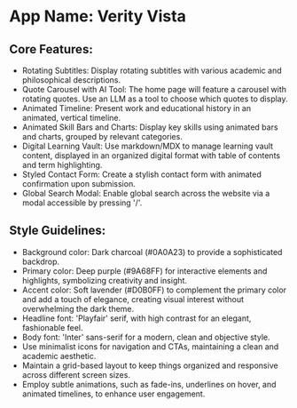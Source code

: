 # **App Name**: Verity Vista

## Core Features:

- Rotating Subtitles: Display rotating subtitles with various academic and philosophical descriptions.
- Quote Carousel with AI Tool: The home page will feature a carousel with rotating quotes. Use an LLM as a tool to choose which quotes to display.
- Animated Timeline: Present work and educational history in an animated, vertical timeline.
- Animated Skill Bars and Charts: Display key skills using animated bars and charts, grouped by relevant categories.
- Digital Learning Vault: Use markdown/MDX to manage learning vault content, displayed in an organized digital format with table of contents and term highlighting.
- Styled Contact Form: Create a stylish contact form with animated confirmation upon submission.
- Global Search Modal: Enable global search across the website via a modal accessible by pressing '/'.

## Style Guidelines:

- Background color: Dark charcoal (#0A0A23) to provide a sophisticated backdrop.
- Primary color: Deep purple (#9A68FF) for interactive elements and highlights, symbolizing creativity and insight.
- Accent color: Soft lavender (#D0B0FF) to complement the primary color and add a touch of elegance, creating visual interest without overwhelming the dark theme.
- Headline font: 'Playfair' serif, with high contrast for an elegant, fashionable feel.
- Body font: 'Inter' sans-serif for a modern, clean and objective style.
- Use minimalist icons for navigation and CTAs, maintaining a clean and academic aesthetic.
- Maintain a grid-based layout to keep things organized and responsive across different screen sizes.
- Employ subtle animations, such as fade-ins, underlines on hover, and animated timelines, to enhance user engagement.